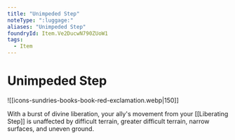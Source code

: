 ```yaml
---
title: "Unimpeded Step"
noteType: ":luggage:"
aliases: "Unimpeded Step"
foundryId: Item.Ve2DucwN790ZUoW1
tags:
  - Item
---
```


# Unimpeded Step
![[icons-sundries-books-book-red-exclamation.webp|150]]

With a burst of divine liberation, your ally's movement from your [[Liberating Step]] is unaffected by difficult terrain, greater difficult terrain, narrow surfaces, and uneven ground.
